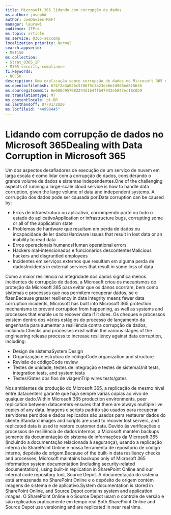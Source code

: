```yaml
---
title: Microsoft 365 lidando com corrupção de dados
ms.author: josephd
author: JoeDavies-MSFT
manager: laurawi
audience: ITPro
ms.topic: article
ms.service: O365-seccomp
localization_priority: Normal
search.appverid:
- MET150
ms.collection:
- Strat_O365_IP
- M365-security-compliance
f1.keywords:
- NOCSH
description: Uma explicação sobre corrupção de dados no Microsoft 365 e esforços de prevenção e recuperação da Microsoft.
ms.openlocfilehash: 674f2a3a026c5706f5c3a23db6e2d968ed815656
ms.sourcegitcommit: 6e608d957082244d1b4ffb47942e5847ec18c0b9
ms.translationtype: MT
ms.contentlocale: pt-BR
ms.lasthandoff: 07/01/2020
ms.locfileid: "44998445"
---
```

# <a name="dealing-with-data-corruption-in-microsoft-365"></a><span data-ttu-id="49b84-103">Lidando com corrupção de dados no Microsoft 365</span><span class="sxs-lookup"><span data-stu-id="49b84-103">Dealing with Data Corruption in Microsoft 365</span></span>

<span data-ttu-id="49b84-104">Um dos aspectos desafiadores de execução de um serviço de nuvem em larga escala é como lidar com a corrupção de dados, considerando o grande volume de dados e sistemas independentes.</span><span class="sxs-lookup"><span data-stu-id="49b84-104">One of the challenging aspects of running a large-scale cloud service is how to handle data corruption, given the large volume of data and independent systems.</span></span> <span data-ttu-id="49b84-105">A corrupção dos dados pode ser causada por:</span><span class="sxs-lookup"><span data-stu-id="49b84-105">Data corruption can be caused by:</span></span>

- <span data-ttu-id="49b84-106">Erros de infraestrutura ou aplicativo, corrompendo parte ou todo o estado do aplicativo</span><span class="sxs-lookup"><span data-stu-id="49b84-106">Application or infrastructure bugs, corrupting some or all of the application state</span></span>
- <span data-ttu-id="49b84-107">Problemas de hardware que resultam em perda de dados ou incapacidade de ler dados</span><span class="sxs-lookup"><span data-stu-id="49b84-107">Hardware issues that result in lost data or an inability to read data</span></span>
- <span data-ttu-id="49b84-108">Erros operacionais humanos</span><span class="sxs-lookup"><span data-stu-id="49b84-108">Human operational errors</span></span>
- <span data-ttu-id="49b84-109">Hackers mal-intencionados e funcionários descontentes</span><span class="sxs-lookup"><span data-stu-id="49b84-109">Malicious hackers and disgruntled employees</span></span>
- <span data-ttu-id="49b84-110">Incidentes em serviços externos que resultam em alguma perda de dados</span><span class="sxs-lookup"><span data-stu-id="49b84-110">Incidents in external services that result in some loss of data</span></span>

<span data-ttu-id="49b84-111">Como a maior resiliência na integridade dos dados significa menos incidentes de corrupção de dados, a Microsoft criou os mecanismos de proteção da Microsoft 365 para evitar que os danos ocorram, bem como sistemas e processos que nos permitem recuperar dados, se o fizer.</span><span class="sxs-lookup"><span data-stu-id="49b84-111">Because greater resiliency in data integrity means fewer data corruption incidents, Microsoft has built into Microsoft 365 protection mechanisms to prevent corruption from happening, as well as systems and processes that enable us to recover data if it does.</span></span> <span data-ttu-id="49b84-112">Os cheques e processos existem dentro dos vários estágios do processo de lançamento da engenharia para aumentar a resiliência contra corrupção de dados, incluindo:</span><span class="sxs-lookup"><span data-stu-id="49b84-112">Checks and processes exist within the various stages of the engineering release process to increase resiliency against data corruption, including:</span></span>

- <span data-ttu-id="49b84-113">Design de sistema</span><span class="sxs-lookup"><span data-stu-id="49b84-113">System Design</span></span>
- <span data-ttu-id="49b84-114">Organização e estrutura de código</span><span class="sxs-lookup"><span data-stu-id="49b84-114">Code organization and structure</span></span>
- <span data-ttu-id="49b84-115">Revisão de código</span><span class="sxs-lookup"><span data-stu-id="49b84-115">Code review</span></span>
- <span data-ttu-id="49b84-116">Testes de unidade, testes de integração e testes de sistema</span><span class="sxs-lookup"><span data-stu-id="49b84-116">Unit tests, integration tests, and system tests</span></span>
- <span data-ttu-id="49b84-117">Testes/Gates dos fios de viagem</span><span class="sxs-lookup"><span data-stu-id="49b84-117">Trip wires tests/gates</span></span>

<span data-ttu-id="49b84-118">Nos ambientes de produção do Microsoft 365, a replicação de mesmo nível entre datacenters garante que haja sempre várias cópias ao vivo de qualquer dado.</span><span class="sxs-lookup"><span data-stu-id="49b84-118">Within Microsoft 365 production environments, peer replication between datacenters ensures that there are always multiple live copies of any data.</span></span> <span data-ttu-id="49b84-119">Imagens e scripts padrão são usados para recuperar servidores perdidos e dados replicados são usados para restaurar dados do cliente.</span><span class="sxs-lookup"><span data-stu-id="49b84-119">Standard images and scripts are used to recover lost servers, and replicated data is used to restore customer data.</span></span> <span data-ttu-id="49b84-120">Devido às verificações e processos de resiliência de dados internos, a Microsoft mantém backups somente da documentação do sistema de informações da Microsoft 365 (incluindo a documentação relacionada à segurança), usando a replicação interna do SharePoint Online e nossa ferramenta de repositório de código interno, depósito de origem.</span><span class="sxs-lookup"><span data-stu-id="49b84-120">Because of the built-in data resiliency checks and processes, Microsoft maintains backups only of Microsoft 365 information system documentation (including security-related documentation), using built-in replication in SharePoint Online and our internal code repository tool, Source Depot.</span></span> <span data-ttu-id="49b84-121">A documentação do sistema está armazenada no SharePoint Online e o depósito de origem contém imagens de sistema e de aplicativo.</span><span class="sxs-lookup"><span data-stu-id="49b84-121">System documentation is stored in SharePoint Online, and Source Depot contains system and application images.</span></span> <span data-ttu-id="49b84-122">O SharePoint Online e o Source Depot usam o controle de versão e são replicados praticamente em tempo real.</span><span class="sxs-lookup"><span data-stu-id="49b84-122">Both SharePoint Online and Source Depot use versioning and are replicated in near real time.</span></span>
